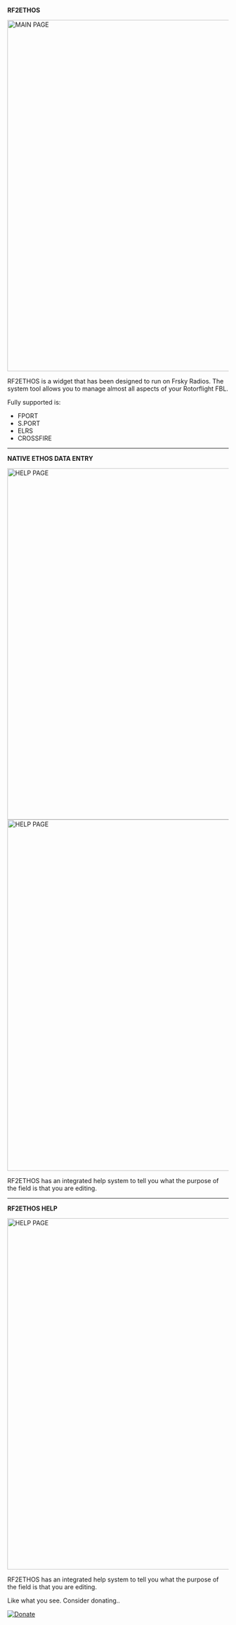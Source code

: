 **RF2ETHOS**

<img src="https://github.com/robthomson/RF2ETHOS/blob/main/git/rf2ethos-main.png?raw=true" width="800" alt="MAIN PAGE">

RF2ETHOS is a widget that has been designed to run on Frsky Radios. The system tool allows you to manage almost all aspects of your Rotorflight FBL.  

Fully supported is:

- FPORT
- S.PORT
- ELRS
- CROSSFIRE

---

**NATIVE ETHOS DATA ENTRY**

<img src="https://github.com/robthomson/RF2ETHOS/blob/main/git/rf2ethos-pids.png?raw=true" width="800" alt="HELP PAGE">
<img src="https://github.com/robthomson/RF2ETHOS/blob/main/git/rf2ethos-other.png?raw=true" width="800" alt="HELP PAGE">

RF2ETHOS has an integrated help system to tell you what the purpose of the field is that you are editing.

---

**RF2ETHOS HELP**

<img src="https://github.com/robthomson/RF2ETHOS/blob/main/git/rf2ethos-help.png?raw=true" width="800" alt="HELP PAGE">

RF2ETHOS has an integrated help system to tell you what the purpose of the field is that you are editing.


Like what you see.  Consider donating..

[![Donate](https://github.com/robthomson/RF2ETHOS/blob/main/git/paypal-donate-button.png?raw=true)](https://www.paypal.com/donate/?hosted_button_id=SJVE2326X5R7A)

